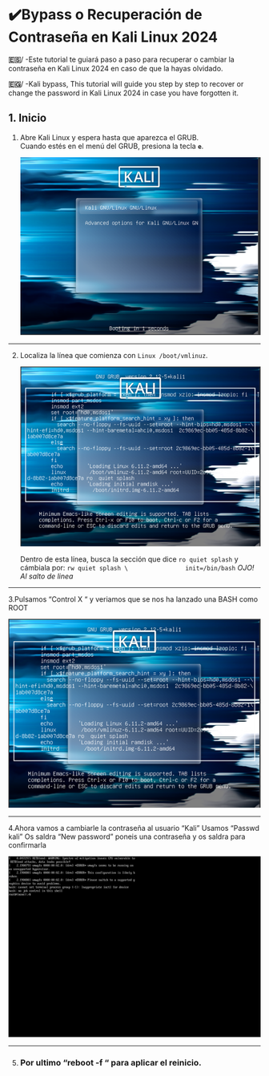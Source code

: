 # ✔️​ Bypass o Recuperación de Contraseña en Kali Linux 2024

**🇪🇸​**/ -Este tutorial te guiará paso a paso para recuperar o cambiar la contraseña en Kali Linux 2024 en caso de que la hayas olvidado.


**​🇪🇬**/ -Kali bypass, This tutorial will guide you step by step to recover or change the password in Kali Linux 2024 in case you have forgotten it.

## 1. Inicio

1. Abre Kali Linux y espera hasta que aparezca el GRUB.  
   Cuando estés en el menú del GRUB, presiona la tecla **`e`**.
   
   ![GRUB después de presionar "e"](foto1.png)

---

2. Localiza la línea que comienza con `Linux /boot/vmlinuz`.
  
   ![Línea de configuración del kernel](foto2.png)

   Dentro de esta línea, busca la sección que dice `ro quiet splash` y cámbiala por: `rw quiet splash \               
init=/bin/bash`               *OJO! Al salto de linea*

---

3.Pulsamos “Control X “ y veriamos que se nos ha lanzado una BASH como ROOT

   ![Bash como Root](foto3.png)

---

4.Ahora vamos a cambiarle la contraseña al usuario “Kali”
Usamos “Passwd kali”
Os saldra “New password” poneis una contraseña y os saldra para confirmarla

 ![Passwd nueva](foto4.png)

---
 
5. ### Por ultimo “reboot -f “ para aplicar el reinicio.
   
